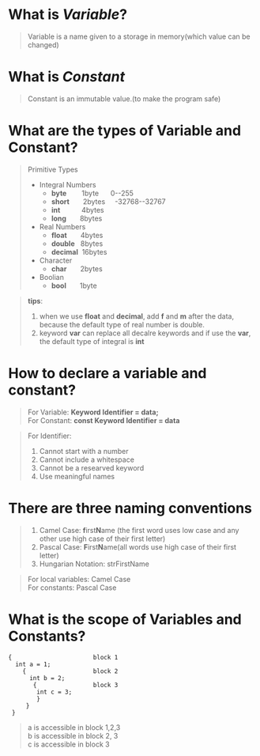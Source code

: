 # What is ***Variable***?
  >Variable is a name given to a storage in memory(which value can be changed) 
 
# What is ***Constant***  
  >Constant is an immutable value.(to make the program safe)  

# What are the types of Variable and Constant?
  >Primitive Types  
  >- Integral Numbers  
  >     - **byte**  &ensp; &nbsp;  &nbsp; 1byte  &nbsp;  &nbsp;  &nbsp;0--255
  >     - **short**  &nbsp; &nbsp; &nbsp; 2bytes  &nbsp;  &nbsp; -32768--32767
  >     - **int**   &nbsp; &nbsp; &nbsp;  &nbsp;  &nbsp; 4bytes 
  >     - **long** &nbsp; &nbsp; &nbsp; 8bytes 
  >- Real Numbers  
  >     - **float**  &nbsp;  &nbsp;  &nbsp; 4bytes 
  >     - **double**  &nbsp; 8bytes
  >     - **decimal**&nbsp; 16bytes 
  >- Character  
  >     - **char**  &nbsp;  &nbsp;  &nbsp; 2bytes
  >- Boolian      
  >     - **bool**  &nbsp;  &nbsp;  &nbsp; 1byte
    
  > **tips**:
  > 1. when we use **float** and **decimal**, add **f** and **m** after the data, because the default type of real number is double.
  > 2. keyword **var** can replace all decalre keywords and if use the **var**, the default type of integral is **int**  
# How to declare a variable and constant?
  >For Variable: **Keyword Identifier = data;**  
  >For Constant: **const Keyword Identifier = data**

  >For Identifier:
  >1. Cannot start with a number
  >1. Cannot include a whitespace  
  >2. Cannot be a researved keyword
  >3. Use meaningful names  
  
# There are three naming conventions  
  >1. Camel Case: **f**irst**N**ame (the first word uses low case and any other use high case of their first letter)
  >1. Pascal Case: **F**irst**N**ame(all words use high case of their first letter)
  >1. Hungarian Notation: strFirstName  

  >For local variables: Camel Case  
  >For constants: Pascal Case

# What is the scope of Variables and Constants?
```
{                       block 1
  int a = 1;  
    {                   block 2
      int b = 2;  
       {                block 3
        int c = 3;  
        }  
     }  
 }
 ```  
>a is accessible in block 1,2,3  
>b is accessible in block 2, 3  
>c is accessible in block 3  


